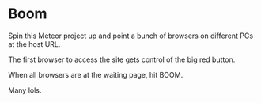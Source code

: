 # Boom

Spin this Meteor project up and point a bunch of browsers on different PCs at the host URL. 

The first browser to access the site gets control of the big red button.

When all browsers are at the waiting page, hit BOOM.

Many lols.

